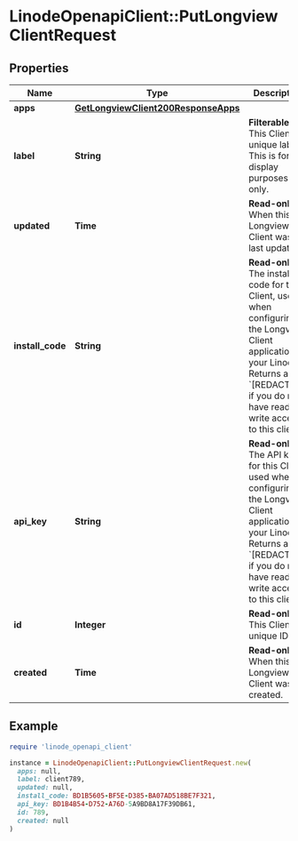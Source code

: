 # LinodeOpenapiClient::PutLongviewClientRequest

## Properties

| Name | Type | Description | Notes |
| ---- | ---- | ----------- | ----- |
| **apps** | [**GetLongviewClient200ResponseApps**](GetLongviewClient200ResponseApps.md) |  | [optional] |
| **label** | **String** | __Filterable__ This Client&#39;s unique label. This is for display purposes only. | [optional] |
| **updated** | **Time** | __Read-only__ When this Longview Client was last updated. | [optional][readonly] |
| **install_code** | **String** | __Read-only__ The install code for this Client, used when configuring the Longview Client application on your Linode.  Returns as &#x60;[REDACTED]&#x60; if you do not have read-write access to this client. | [optional][readonly] |
| **api_key** | **String** | __Read-only__ The API key for this Client, used when configuring the Longview Client application on your Linode.  Returns as &#x60;[REDACTED]&#x60; if you do not have read-write access to this client. | [optional][readonly] |
| **id** | **Integer** | __Read-only__ This Client&#39;s unique ID. | [optional][readonly] |
| **created** | **Time** | __Read-only__ When this Longview Client was created. | [optional][readonly] |

## Example

```ruby
require 'linode_openapi_client'

instance = LinodeOpenapiClient::PutLongviewClientRequest.new(
  apps: null,
  label: client789,
  updated: null,
  install_code: BD1B5605-BF5E-D385-BA07AD518BE7F321,
  api_key: BD1B4B54-D752-A76D-5A9BD8A17F39DB61,
  id: 789,
  created: null
)
```

